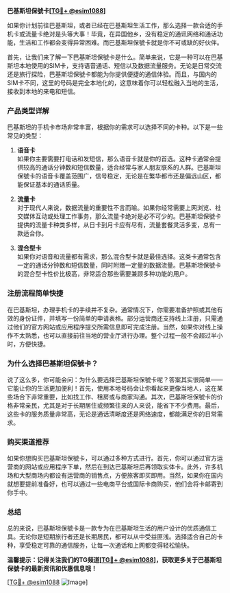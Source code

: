 **巴基斯坦保號卡[[TG💪+ @esim1088](https://t.me/s/esim1088)]**

如果你计划前往巴基斯坦，或者已经在巴基斯坦生活工作，那么选择一款合适的手机卡或流量卡绝对是头等大事！毕竟，在异国他乡，没有稳定的通讯网络和通话功能，生活和工作都会变得异常困难。而巴基斯坦保號卡就是你不可或缺的好伙伴。

首先，让我们来了解一下巴基斯坦保號卡是什么。简单来说，它是一种可以在巴基斯坦本地使用的SIM卡，支持语音通话、短信以及数据流量服务。无论是日常交流还是旅行探险，巴基斯坦保號卡都能为你提供便捷的通信体验。而且，与国内的SIM卡不同，这里的号码是完全本地化的，这意味着你可以轻松融入当地的生活，接收到本地的来电和短信。

### 产品类型详解

巴基斯坦的手机卡市场非常丰富，根据你的需求可以选择不同的卡种。以下是一些常见的类型：

1. **语音卡**  
   如果你主要需要打电话和发短信，那么语音卡就是你的首选。这种卡通常会提供较高的通话分钟数和短信数量，适合经常与家人朋友联系的人群。巴基斯坦保號卡的语音卡覆盖范围广，信号稳定，无论是在繁华都市还是偏远山区，都能保证基本的通话质量。

2. **流量卡**  
   对于现代人来说，数据流量的重要性不言而喻。如果你经常需要上网浏览、社交媒体互动或处理工作事务，那么流量卡绝对是必不可少的。巴基斯坦保號卡提供的流量卡种类多样，从日卡到月卡应有尽有，流量套餐灵活多变，总有一款适合你。

3. **混合型卡**  
   如果你对语音和流量都有需求，那么混合型卡就是最佳选择。这类卡通常包含一定的通话分钟数和短信数量，同时附赠一定量的数据流量。巴基斯坦保號卡的混合型卡性价比极高，非常适合那些需要兼顾多种功能的用户。

### 注册流程简单快捷

在巴基斯坦，办理手机卡的手续并不复杂。通常情况下，你需要准备护照或其他有效的身份证件，并填写一份简单的申请表格。部分运营商还支持线上注册，只需通过他们的官方网站或应用程序提交所需信息即可完成注册。当然，如果你对线上操作不太熟悉，也可以直接前往当地的营业厅进行办理。整个过程一般不会超过半小时，方便快捷。

### 为什么选择巴基斯坦保號卡？

说了这么多，你可能会问：为什么要选择巴基斯坦保號卡呢？答案其实很简单——它能让你的生活更加便利！首先，使用本地号码会让你看起来更像当地人，这在某些场合下非常重要，比如找工作、租房或与商家沟通。其次，巴基斯坦保號卡的价格非常亲民，尤其是对于长期居住或频繁往来的人来说，能省下不少费用。最后，这些卡的服务质量非常高，无论是通话清晰度还是网络速度，都能满足你的日常需求。

### 购买渠道推荐

如果你想购买巴基斯坦保號卡，可以通过多种方式进行。首先，你可以通过官方运营商的网站或应用程序下单，然后在到达巴基斯坦后再领取实体卡。此外，许多机场和大型商场内都设有运营商的销售点，方便旅客即买即用。当然，如果你在国内就想要提前准备好，也可以通过一些电商平台或国际卡商购买，他们会将卡邮寄到你手中。

### 总结

总的来说，巴基斯坦保號卡是一款专为在巴基斯坦生活的用户设计的优质通信工具。无论你是短期旅行者还是长期居民，都可以从中受益匪浅。选择适合自己的卡种，享受稳定可靠的通信服务，让每一次通话和上网都变得轻松愉快。

**温馨提示：记得关注我们的TG频道[[TG💪+ @esim1088](https://t.me/s/esim1088)]，获取更多关于巴基斯坦保號卡的最新资讯和优惠信息哦！**

[[TG💪+ @esim1088](https://t.me/s/esim1088) ![Image](https://i.postimg.cc/4NQfJmqS/Snipaste-2025-05-13-00-14-12.png)]